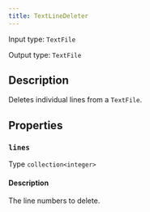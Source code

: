 ```yaml
---
title: TextLineDeleter
---
```


<!-- Do NOT change this document as it is auto-generated from the language server -->

Input type: `TextFile`

Output type: `TextFile`

## Description

Deletes individual lines from a `TextFile`.

## Properties

### `lines`

Type `collection<integer>`

#### Description

The line numbers to delete.
